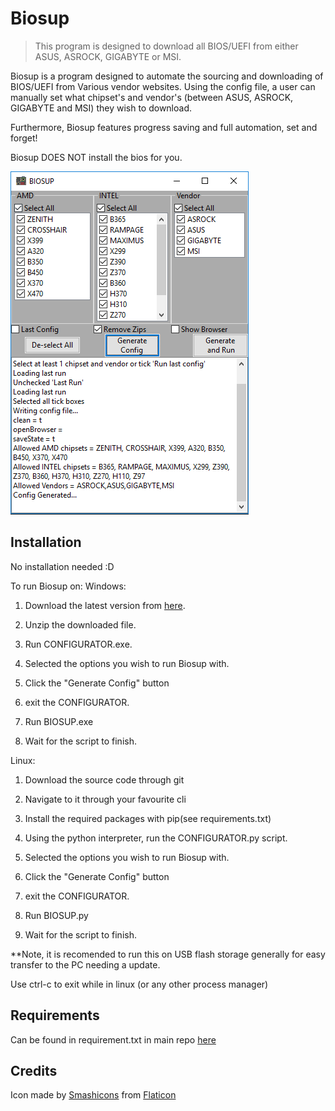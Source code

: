 # Biosup
> This program is designed to download all BIOS/UEFI from either ASUS, ASROCK, GIGABYTE or MSI. 


Biosup is a program designed to automate the sourcing and downloading of BIOS/UEFI from Various vendor websites. Using the config file, a user can manually set what chipset's and vendor's (between ASUS, ASROCK, GIGABYTE and MSI) they wish to download.

Furthermore, Biosup features progress saving and full automation, set and forget!

Biosup DOES NOT install the bios for you.

![](header.PNG)

## Installation
No installation needed :D

To run Biosup on:
Windows:

1. Download the latest version from [here](https://github.com/Rexzarrax/Biosup/releases).
2. Unzip the downloaded file.
3. Run CONFIGURATOR.exe.
4. Selected the options you wish to run Biosup with.
5. Click the "Generate Config" button
6. exit the CONFIGURATOR.

7. Run BIOSUP.exe
8. Wait for the script to finish. 


Linux:
1. Download the source code through git
2. Navigate to it through your favourite cli
3. Install the required packages with pip(see requirements.txt) 
4. Using the python interpreter, run the CONFIGURATOR.py script.
5. Selected the options you wish to run Biosup with.
6. Click the "Generate Config" button
7. exit the CONFIGURATOR.

8. Run BIOSUP.py
9. Wait for the script to finish. 

**Note, it is recomended to run this on USB flash storage generally for easy transfer to the PC needing a update.

Use ctrl-c to exit while in linux (or any other process manager)

## Requirements 
Can be found in requirement.txt in main repo [here](https://bitbucket.org/Rexzarrax/biosup/src/master/requirements.txt)

## Credits
Icon made by [Smashicons](https://www.flaticon.com/authors/smashicons) from [Flaticon](https://www.flaticon.com)
